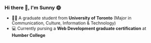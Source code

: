 ### Hi there 👋, I'm Sunny 🌞

<!--
**yatyichung/yatyichung** is a ✨ _special_ ✨ repository because its `README.md` (this file) appears on your GitHub profile.

Here are some ideas to get you started:

- 🔭 I’m currently working on ...
- 🌱 I’m currently learning ...
- 👯 I’m looking to collaborate on ...
- 🤔 I’m looking for help with ...
- 💬 Ask me about ...
- 📫 How to reach me: ...
- 😄 Pronouns: ...
- ⚡ Fun fact: ...
-->

- 👩‍🎓 A graduate student from <strong>University of Toronto</strong> (Major in Communication, Culture, Information & Technology)
- 💻 Currently pursing a <strong>Web Development graduate certification</strong> at <strong>Humber College</strong>

